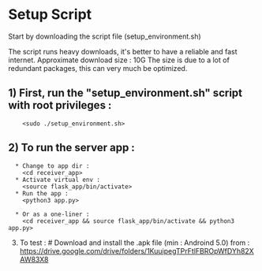 # Setup Script

  Start by downloading the script file (setup_environment.sh)
  
  The script runs heavy downloads, it's better to have a reliable and fast internet.
  Approximate download size : 10G
  The size is due to a lot of redundant packages, this can very much be optimized.

  ## 1) First, run the "setup_environment.sh" script with root privileges : 
  		<sudo ./setup_environment.sh>


  ## 2) To run the server app :
      * Change to app dir : 
		<cd receiver_app>
      * Activate virtual env :
	  	<source flask_app/bin/activate>
      * Run the app :
		<python3 app.py>

      * Or as a one-liner :	
		<cd receiver_app && source flask_app/bin/activate && python3 app.py>


  3) To test :
	# Download and install the .apk file (min : Androind 5.0) from :  
	https://drive.google.com/drive/folders/1KuuipegTPrFtlFBROpWfDYh82XAW83X8
